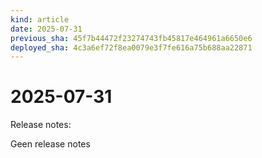 ```yaml
---
kind: article
date: 2025-07-31
previous_sha: 45f7b44472f23274743fb45817e464961a6650e6
deployed_sha: 4c3a6ef72f8ea0079e3f7fe616a75b688aa22871
---
```


# 2025-07-31

Release notes:

Geen release notes
